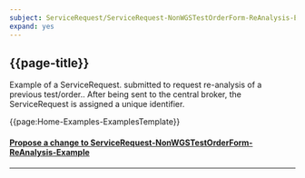 ```yaml
---
subject: ServiceRequest/ServiceRequest-NonWGSTestOrderForm-ReAnalysis-Example
expand: yes
---
```



## {{page-title}}

Example of a ServiceRequest. submitted to request re-analysis of a previous test/order.. After being sent to the central broker, the ServiceRequest is assigned a unique identifier.


{{page:Home-Examples-ExamplesTemplate}}


<div id="Feedback" class="tabcontent">
<h4><a href='https://simplifier.net/NHS-Digital-FHIR-Genomics-Implementation-Guide/ServiceRequest-NonWGSTestOrderForm-ReAnalysis-Example-duplicate-2/~issues?level=File' target="_blank">Propose a change to ServiceRequest-NonWGSTestOrderForm-ReAnalysis-Example</a></h4>
</div>

---